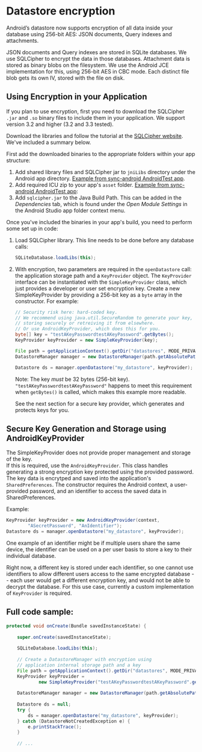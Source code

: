 # Datastore encryption

Android’s datastore now supports encryption of all data inside your database 
using 256-bit AES: JSON documents, Query indexes and attachments.

JSON documents and Query indexes are stored in SQLite databases. We use
SQLCipher to encrypt the data in those databases. Attachment data is 
stored as binary blobs on the filesystem. We use the Android JCE implementation
for this, using 256-bit AES in CBC mode. Each distinct file blob gets its
own IV, stored with the file on disk.

## Using Encryption in your Application

If you plan to use encryption, first you need to download the SQLCipher
`.jar` and `.so` binary files to include them in your application.
We support version 3.2 and higher (3.2 and 3.3 tested).

Download the libraries and follow the tutorial at the [SQLCipher website][1]. We've 
included a summary below.

[1]: https://www.zetetic.net/sqlcipher/sqlcipher-for-android/

First add the downloaded binaries to the appropriate folders within your app structure:

1.	Add shared library files and SQLCipher jar to `jniLibs` directory under the 
    Android app directory.  [Example from sync-android AndroidTest app][2].
2.	Add required ICU zip to your app's `asset` folder.  [Example from sync-android AndroidTest app][3]:
3.	Add `sqlcipher.jar` to the Java Build Path.  This can be added in the 
    _Dependencies_ tab, which is found under the _Open Module Settings_ in 
    the Android Studio app folder context menu.

[2]: https://github.com/cloudant/sync-android/tree/feature-encryption/AndroidTest/app/src/main/jniLibs
[3]: https://github.com/cloudant/sync-android/tree/feature-encryption/AndroidTest/app/src/main/assets

Once you've included the binaries in your app's build, you need to perform some set up in code:

1.	Load SQLCipher library.  This line needs to be done before any database calls:
    
    ```java
    SQLiteDatabase.loadLibs(this);
    ```

2.	With encryption, two parameters are required in the `openDatastore` call: the 
    application storage path and a `KeyProvider` object.  The `KeyProvider` interface 
    can be instantiated with the `SimpleKeyProvider` class, which just provides a
    developer or user set encryption key.  Create a new SimpleKeyProvider 
    by providing a 256-bit key as a `byte` array in the constructor. For example:
    
    ```java
    // Security risk here: hard-coded key.
    // We recommend using java.util.SecureRandom to generate your key, then
    // storing securely or retreiving it from elsewhere. 
    // Or use AndroidKeyProvider, which does this for you.
    byte[] key = "testAKeyPasswordtestAKeyPassword".getBytes();  
    KeyProvider keyProvider = new SimpleKeyProvider(key); 

    File path = getApplicationContext().getDir("datastores", MODE_PRIVATE);
    DatastoreManager manager = new DatastoreManager(path.getAbsolutePath()); 

    Datastore ds = manager.openDatastore("my_datastore", keyProvider);
    ```
    
    Note: The key _must_ be 32 bytes (256-bit key). `"testAKeyPasswordtestAKeyPassword"`
    happens to meet this requirement when `getBytes()` is called, which makes this
    example more readable.
    
    See the next section for a secure key provider, which generates and protects keys
    for you.

## Secure Key Generation and Storage using AndroidKeyProvider

The SimpleKeyProvider does not provide proper management and storage of the key.  
If this is required, use the `AndroidKeyProvider`. This class handles 
generating a strong encryption key protected using the provided password. The
key data is encrytped and saved into the application's `SharedPreferences`. The 
constructor requires the Android context, a user-provided password, and an 
identifier to access the saved data in SharedPreferences.

Example:

```java
KeyProvider keyProvider = new AndroidKeyProvider(context, 
        "ASecretPassword", "AnIdentifier");
Datastore ds = manager.openDatastore("my_datastore", keyProvider);
```

One example of an identifier might be if multiple users share the same
device, the identifier can be used on a per user basis to store a key
to their individual database.

Right now, a different key is stored under each identifier, so one cannot
use identifiers to allow different users access to the same encrypted
database -- each user would get a different encryption key, and would
not be able to decrypt the database. For this use case, currently 
a custom implementation of `KeyProvider` is required.

## Full code sample:

```java
protected void onCreate(Bundle savedInstanceState) {
 
    super.onCreate(savedInstanceState);
 
    SQLiteDatabase.loadLibs(this);
 
    // Create a DatastoreManager with encryption using 
    // application internal storage path and a key
    File path = getApplicationContext().getDir("datastores", MODE_PRIVATE);
    KeyProvider keyProvider = 
            new SimpleKeyProvider("testAKeyPasswordtestAKeyPassword".getBytes());
 
    DatastoreManager manager = new DatastoreManager(path.getAbsolutePath());
 
    Datastore ds = null;
    try {
        ds = manager.openDatastore("my_datastore", keyProvider);
    } catch (DatastoreNotCreatedException e) {
        e.printStackTrace();
    }
        
    // ...
````

